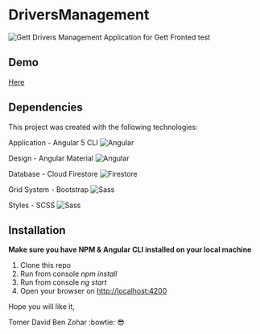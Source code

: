 # DriversManagement
![Gett](https://seeklogo.com/images/G/gett-logo-1B94D315B1-seeklogo.com.png?s=100)
Drivers Management Application for Gett Fronted test

## Demo
[Here](http://tomerdbz.co.il/Gett)

## Dependencies
This project was created with the following technologies:

Application - Angular 5 CLI
![Angular](https://angular.io/assets/images/logos/angular/angular.png?s=100)

Design - Angular Material
![Angular](https://angular.io/assets/images/logos/angular/angular.png?s=100)

Database - Cloud Firestore
![Firestore](https://cdn.worldvectorlogo.com/logos/firebase-1.svg?s=100)

Grid System - Bootstrap
![Sass](https://getbootstrap.com/assets/img/bootstrap-stack.png?s=100)

Styles - SCSS
![Sass](http://sass-lang.com/assets/img/styleguide/color-1c4aab2b.png?s=100)

## Installation

**Make sure you have NPM & Angular CLI installed on your local machine**

1. Clone this repo
2. Run from console *npm install*
3. Run from console *ng start*
3. Open your browser on [http://localhost:4200](http://localhost:4200)


Hope you will like it,

Tomer David Ben Zohar :bowtie: :sunglasses:
